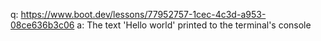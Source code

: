 q: https://www.boot.dev/lessons/77952757-1cec-4c3d-a953-08ce636b3c06
a: The text 'Hello world' printed to the terminal's console